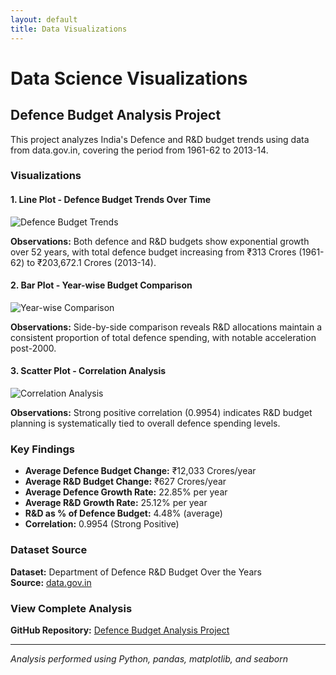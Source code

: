 ```yaml
---
layout: default
title: Data Visualizations
---
```


# Data Science Visualizations

## Defence Budget Analysis Project

This project analyzes India's Defence and R&D budget trends using data from data.gov.in, covering the period from 1961-62 to 2013-14.

### Visualizations

#### 1. Line Plot - Defence Budget Trends Over Time
![Defence Budget Trends](https://raw.githubusercontent.com/[your-username]/[plots-repo-name]/main/visualization/1_line_plot.png)

**Observations:** Both defence and R&D budgets show exponential growth over 52 years, with total defence budget increasing from ₹313 Crores (1961-62) to ₹203,672.1 Crores (2013-14).

#### 2. Bar Plot - Year-wise Budget Comparison
![Year-wise Comparison](https://raw.githubusercontent.com/[your-username]/[plots-repo-name]/main/visualization/2_bar_plot.png)

**Observations:** Side-by-side comparison reveals R&D allocations maintain a consistent proportion of total defence spending, with notable acceleration post-2000.

#### 3. Scatter Plot - Correlation Analysis
![Correlation Analysis](https://raw.githubusercontent.com/[your-username]/[plots-repo-name]/main/visualization/3_scatter_plot.png)

**Observations:** Strong positive correlation (0.9954) indicates R&D budget planning is systematically tied to overall defence spending levels.

### Key Findings

- **Average Defence Budget Change:** ₹12,033 Crores/year
- **Average R&D Budget Change:** ₹627 Crores/year
- **Average Defence Growth Rate:** 22.85% per year
- **Average R&D Growth Rate:** 25.12% per year
- **R&D as % of Defence Budget:** 4.48% (average)
- **Correlation:** 0.9954 (Strong Positive)

### Dataset Source
**Dataset:** Department of Defence R&D Budget Over the Years  
**Source:** [data.gov.in](https://data.gov.in/)

### View Complete Analysis
**GitHub Repository:** [Defence Budget Analysis Project](https://github.com/[your-username]/[plots-repo-name])

---

*Analysis performed using Python, pandas, matplotlib, and seaborn*
